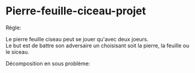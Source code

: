 # Pierre-feuille-ciceau-projet

Règle:  

Le pierre feuille ciseau peut se jouer qu'avec deux joeurs.  
Le but est de battre son adversaire un choisisant soit la pierre, la feuille ou le siceau.  

Décomposition en sous problème:  

